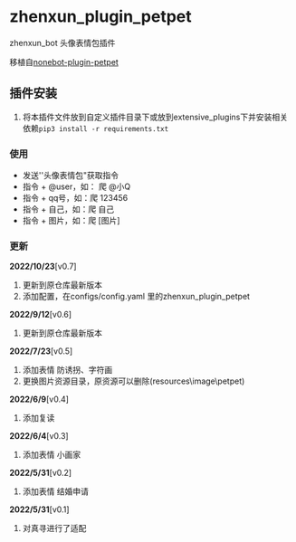 # zhenxun_plugin_petpet

zhenxun_bot 头像表情包插件

移植自[nonebot-plugin-petpet](https://github.com/noneplugin/nonebot-plugin-petpet)

## 插件安装

1. 将本插件文件放到自定义插件目录下或放到extensive_plugins下并安装相关依赖`pip3 install -r requirements.txt`

### 使用

- 发送''头像表情包"获取指令
- 指令 + @user，如： 爬 @小Q
- 指令 + qq号，如：爬 123456
- 指令 + 自己，如：爬 自己
- 指令 + 图片，如：爬 [图片]

### 更新

**2022/10/23**[v0.7]

1. 更新到原仓库最新版本
2. 添加配置，在configs/config.yaml 里的zhenxun_plugin_petpet

**2022/9/12**[v0.6]

1. 更新到原仓库最新版本

**2022/7/23**[v0.5]

1. 添加表情 防诱拐、字符画
2. 更换图片资源目录，原资源可以删除(resources\image\petpet)

**2022/6/9**[v0.4]

1. 添加复读

**2022/6/4**[v0.3]

1. 添加表情 小画家

**2022/5/31**[v0.2]

1. 添加表情 结婚申请

**2022/5/31**[v0.1]

1. 对真寻进行了适配

